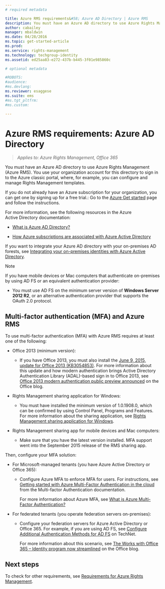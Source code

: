 ```yaml
---
# required metadata

title: Azure RMS requirements&#58; Azure AD Directory | Azure RMS
description: You must have an Azure AD directory to use Azure Rights Management (Azure RMS). You use your organization account for this directory to sign in to the Azure classic portal, where, for example, you can configure and manage Rights Management templates.
author: cabailey
manager: mbaldwin
ms.date: 04/28/2016
ms.topic: get-started-article
ms.prod:
ms.service: rights-management
ms.technology: techgroup-identity
ms.assetid: ed25aa83-e272-437b-b445-3f01e985860c

# optional metadata

#ROBOTS:
#audience:
#ms.devlang:
ms.reviewer: esaggese
ms.suite: ems
#ms.tgt_pltfrm:
#ms.custom:

---
```


# Azure RMS requirements: Azure AD Directory

>*Applies to: Azure Rights Management, Office 365*


You must have an Azure AD directory to use Azure Rights Management (Azure RMS). You use your organization account for this directory to sign in to the Azure classic portal, where, for example, you can configure and manage Rights Management templates.

If you do not already have an Azure subscription for your organization, you can get one by signing up for a free trial.: Go to the [Azure Get started](https://account.windowsazure.com/organization) page and follow the instructions.

For more information, see the following resources in the Azure Active Directory documentation:

-   [What is Azure AD Directory?](/active-directory/active-directory-whatis)

-   [How Azure subscriptions are associated with Azure Active Directory](/active-directory/active-directory-how-subscriptions-associated-directory)

If you want to integrate your Azure AD directory with your on-premises AD forests, see [Integrating your on-premises identities with Azure Active Directory](/active-directory/active-directory-aadconnect).

> [!NOTE]
> If you have mobile devices or Mac computers that authenticate on-premises by using AD FS or an equivalent authentication provider:
> 
> -   You must use AD FS on the minimum server version of **Windows Server 2012 R2**, or an alternative authentication provider that supports the OAuth 2.0 protocol.

## Multi-factor authentication (MFA) and Azure RMS
To use multi-factor authentication (MFA) with Azure RMS requires at least one of the following:

-   Office 2013 (minimum version):

    -   If you have Office 2013, you must also install the [June 9, 2015, update for Office 2013 (KB3054853)](https://support.microsoft.com/kb/3054853). For more information about this update and how modern authentication brings Active Directory Authentication Library (ADAL)-based sign in to Office 2013, see [Office 2013 modern authentication public preview announced](https://blogs.office.com/2015/03/23/office-2013-modern-authentication-public-preview-announced/) on the Office blog.

-   Rights Management sharing application for Windows:

    -   You must have installed the minimum version of 1.0.1908.0, which can be confirmed by using Control Panel, Programs and Features. For more information about the sharing application, see  [Rights Management sharing application for Windows](../rms-client/sharing-app-windows.md).

-   Rights Management sharing app for mobile devices and Mac computers:

    -   Make sure that you have the latest version installed. MFA support went into the September 2015 release of the RMS sharing app.

Then, configure your MFA solution:

-   For Microsoft-managed tenants (you have Azure Active Directory or Office 365):

    -   Configure Azure MFA to enforce MFA for users. For instructions, see [Getting started with Azure Multi-Factor Authentication in the cloud](/multi-factor-authentication/multi-factor-authentication-get-started-cloud) from the Multi-factor Authentication documentation.

        For more information about Azure MFA, see [What is Azure Multi-Factor Authentication?](/multi-factor-authentication/multi-factor-authentication)

-   For federated tenants (you operate federation servers on-premises):

    -   Configure your federation servers for Azure Active Directory or Office 365. For example, if you are using AD FS, see [Configure Additional Authentication Methods for AD FS](https://technet.microsoft.com/library/dn758113.aspx) on TechNet.

        For more information about this scenario, see  [The Works with Office 365 – Identity program now streamlined](https://blogs.office.com/2014/01/30/the-works-with-office-365-identity-program-now-streamlined/) on the Office blog.

## Next steps
To check for other requirements, see [Requirements for Azure Rights Management](requirements-azure-rms.md).

